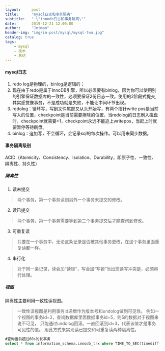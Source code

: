 ```yaml
---
layout:     post
title:      "mysql日志和事务隔离"
subtitle:   " \"innodb日志和事务隔离\""
date:       2019-12-21 12:00:00
author:     "Jetman"
header-img: "img/in-post/mysql/mysql-two.jpg"
catalog: true
tags:
    - mysql
    - 技术
    - 总结
---
```



####  mysql日志

1. redo log是物理的，binlog是逻辑的；
2. 现在由于redo是属于InnoDB引擎，所以必须要有binlog，因为你可以使用别的引擎保证数据库的一致性，必须要保证2份日志一致，使用的2阶段式提交,其实感觉像事务，不是成功就是失败，不能让中间环节出现。
3. redolog：循环写，写到文件尾部又从头开始写，有两个指针write pos是当前写入的位置，checkpoint是当前需要擦除的位置，当redolog的日志刷入磁盘时，checkpoint就需要+1，checkpoint永远不能追上writepos，当赶上时就要暂停等待刷盘。
4. binlog：追加写，不会循环，会记录sql的每次操作。可以用来同步数据。

####  事务隔离级别

ACID（Atomicity、Consistency、Isolation、Durability，即原子性、一致性、隔离性、持久性）
##### 隔离性
1. 读未提交
> 两个事务，第一个事务读到另外一个事务未提交的修改。
2. 读已提交
> 两个事务，第一个事务需要等到第二个事务提交后才能查询到修改。
3. 可重复读
> 只要在一个事务中，无论这条记录是否被其他事务更改，在这个事务里面重复读都一样。
4. 串行化
> 对于同一条记录，读会加“读锁”，写会加“写锁”当出现读写冲突是，必须串行处理。

##### 视图
隔离性主要利用一致性读视图。
>    一致性读视图是利用事务id递增作为版本号和undolog做到可见性。
>    例如一个视图的事务id=3，查询数据库里面数据事务id=5，则5的数据对于视图来说不可见，  只能通过undolog回滚。一直回滚到id=3，代表该值才是事务可见性的值。
>    用此方式来实现读已提交和可重复读两种隔离性。

``` sql 
#查询当前超过60s的长事务
select * from information_schema.innodb_trx where TIME_TO_SEC(timediff(now(),trx_started))>60
```